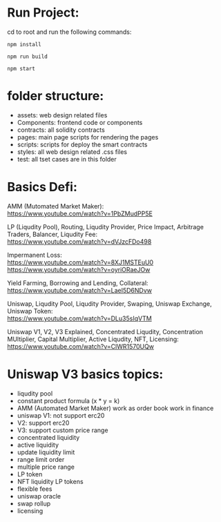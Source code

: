 # Run Project:
cd to root and run the following commands: 

`npm install`

`npm run build`

`npm start`


# folder structure:
- assets: web design related files
- Components: frontend code or components
- contracts: all solidity contracts
- pages: main page scripts for rendering the pages
- scripts: scripts for deploy the smart contracts
- styles: all web design related .css files
- test: all tset cases are in this folder


# Basics Defi:

AMM (Mutomated Market Maker): 
<br> https://www.youtube.com/watch?v=1PbZMudPP5E 



LP (Liqudity Pool), Routing, Liqudity Provider, Price Impact, Arbitrage Traders, Balancer, Liqudity Fee: 
<br> https://www.youtube.com/watch?v=dVJzcFDo498 



Impermanent Loss: 
<br> https://www.youtube.com/watch?v=8XJ1MSTEuU0 
<br> https://www.youtube.com/watch?v=oyriORaeJOw 



Yield Farming, Borrowing and Lending, Collateral: 
<br> https://www.youtube.com/watch?v=LaeI5D6NDvw 



Uniswap, Liqudity Pool, Liqudity Provider, Swaping, Uniswap Exchange, Uniswap Token: 
<br> https://www.youtube.com/watch?v=DLu35sIqVTM 


Uniswap V1, V2, V3 Explained, Concentrated Liqudity, Concentration MUltiplier, Capital Multiplier, Active Liqudity, NFT, Licensing: 
<br> https://www.youtube.com/watch?v=ClWR1570UQw 




# Uniswap V3 basics topics:
- liqudity pool
- constant product formula (x * y = k)
- AMM (Automated Market Maker) work as order book work in finance
- uniswap V1: not support erc20
- V2: support erc20
- V3: support custom price range
- concentrated liquidity
- active liquidity
- update liquidity limit
- range limit order
- multiple price range
- LP token
- NFT liquidity LP tokens
- flexible fees
- uniswap oracle
- swap rollup
- licensing
